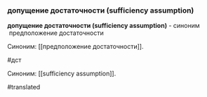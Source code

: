 ### допущение достаточности (sufficiency assumption)

**допущение достаточности (sufficiency assumption)** - синоним  предположение достаточности

Синоним: [[предположение достаточности]].

#дст

Синоним: [[sufficiency assumption]].

#translated

